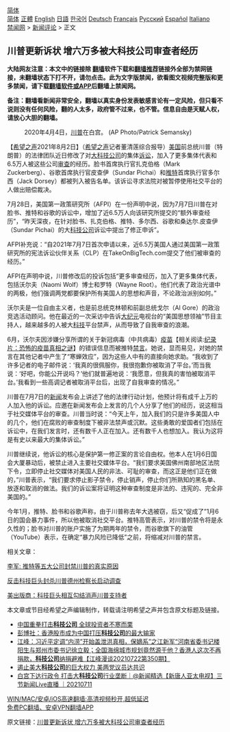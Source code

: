  <!-- 面包屑导航 --> <div class="breadcrumb"><!-- GTranslate: https://gtranslate.io/ -->  <div class="switcher notranslate">  <div class="selected">  <a href="#" onclick="return false;"> 简体</a>  </div>  <div class="option">  <a href="https://www.bannedbook.org" onclick="doGTranslate('zh-CN|zh-CN');jQuery('div.switcher div.selected a').html(jQuery(this).html());return false;" title="简体中文" class="nturl selected"> 简体</a>  <a href="https://www.bannedbook.org/zh-tw/" onclick="doGTranslate('zh-CN|zh-TW');jQuery('div.switcher div.selected a').html(jQuery(this).html());return false;" title="繁體中文" class="nturl"> 正體</a>  <a href="https://www.bannedbook.org/en/" onclick="doGTranslate('zh-CN|en');jQuery('div.switcher div.selected a').html(jQuery(this).html());return false;" title="English" class="nturl"> English</a>  <a href="https://www.bannedbook.org/ja/" onclick="doGTranslate('zh-CN|ja');jQuery('div.switcher div.selected a').html(jQuery(this).html());return false;" title="日本語" class="nturl"> 日語</a>  <a href="https://www.bannedbook.org/ko/" onclick="doGTranslate('zh-CN|ko');jQuery('div.switcher div.selected a').html(jQuery(this).html());return false;" title="한국어" class="nturl"> 한국어</a>  <a href="https://www.bannedbook.org/de/" onclick="doGTranslate('zh-CN|de');jQuery('div.switcher div.selected a').html(jQuery(this).html());return false;" title="Deutsch" class="nturl"> Deutsch</a>  <a href="https://www.bannedbook.org/fr/" onclick="doGTranslate('zh-CN|fr');jQuery('div.switcher div.selected a').html(jQuery(this).html());return false;" title="Français" class="nturl"> Français</a>  <a href="https://www.bannedbook.org/ru/" onclick="doGTranslate('zh-CN|ru');jQuery('div.switcher div.selected a').html(jQuery(this).html());return false;" title="Русский" class="nturl"> Русский</a>  <a href="https://www.bannedbook.org/es/" onclick="doGTranslate('zh-CN|es');jQuery('div.switcher div.selected a').html(jQuery(this).html());return false;" title="Español" class="nturl"> Español</a>  <a href="https://www.bannedbook.org/it/" onclick="doGTranslate('zh-CN|it');jQuery('div.switcher div.selected a').html(jQuery(this).html());return false;" title="Italiano" class="nturl"> Italiano</a>  </div>  </div>      <div class='breadcrumb-sub'><!-- Breadcrumb NavXT 6.3.0 --> <a href="https://www.bannedbook.org/" class="home">禁闻网</a> &gt; <a href="https://www.bannedbook.org/bnews/comments/" class="category">新闻评论</a> &gt; 正文</div></div><h2>川普更新诉状 增六万多被大科技公司审查者经历</h2> <p class="notice"><b>大陆网友注意：本文中的链接除 <a href="https://github.com/bannedbook/fanqiang" >翻墙</a>软件下载和<a href="https://github.com/killgcd/justmysocks/blob/master/README.md">翻墙推荐</a>链接外全部为禁网链接，未翻墙状态下打不开，请勿点击。此为文字版禁闻，欲看图文视频完整版和更多禁闻，请下载<a href="https://github.com/bannedbook/fanqiang">翻墙软件或APP</a>后翻墙上禁闻网。</p><p>备注：翻墙看新闻非常安全，翻墙以真实身份发表敏感言论有一定风险，但只看不说则没有任何风险，翻的人太多，政府管不过来，也不管。信息自由是天赋人权，请放心大胆的翻墙。</b></p>  <div class="entry"> <figure><figcaption>2020年4月4日，<a href="https://www.bannedbook.org/bnews/tag/%e5%b7%9d%e6%99%ae/" class="st_tag internal_tag" rel="tag" title="标签 川普 下的日志">川普</a>在白宫。 (AP Photo/Patrick Semansky)</figcaption></figure> <p>【<span class='wp_keywordlink_affiliate'><a href="https://www.soundofhope.org" title="希望之声" target="_blank">希望之声</a></span>2021年8月2日】（<a href="https://www.bannedbook.org/bnews/tag/%e5%b8%8c%e6%9c%9b%e4%b9%8b%e5%a3%b0/" class="st_tag internal_tag" rel="tag" title="标签 希望之声 下的日志">希望之声</a>记者董清莲综合报导）<a href="https://www.bannedbook.org/bnews/tag/%e7%be%8e%e5%9b%bd/" class="st_tag internal_tag" rel="tag" title="标签 美国 下的日志">美国</a>前总统川普（特朗普）的法律团队近日修改了对<a href="https://www.bannedbook.org/bnews/tag/%e5%a4%a7%e7%a7%91%e6%8a%80%e5%85%ac%e5%8f%b8/" class="st_tag internal_tag" rel="tag" title="标签 大科技公司 下的日志">大科技公司</a>的集体<a href="https://www.bannedbook.org/bnews/tag/%E8%AF%89%E8%AE%BC/" class="st_tag internal_tag" rel="tag" title="标签 诉讼 下的日志">诉讼</a>，加入了更多集体代表和6.5万人被这些公司<a href="https://www.bannedbook.org/bnews/tag/%E5%AE%A1%E6%9F%A5/" class="st_tag internal_tag" rel="tag" title="标签 审查 下的日志">审查</a>的经历。脸书首席执行官扎克伯格（Mark Zuckerberg）、谷歌首席执行官皮查伊（Sundar Pichai）和<a href="https://www.bannedbook.org/bnews/tag/%e6%8e%a8%e7%89%b9/" class="st_tag internal_tag" rel="tag" title="标签 推特 下的日志">推特</a>首席执行官多尔西（Jack Dorsey）都被列入被告名单。该诉讼寻求法院对被暂停使用社交平台的人做出赔偿裁决。</p> <p>7月28日，美国第一政策研究所（AFPI）在一份声明中说，因为7月7日川普在对脸书、推特和谷歌的诉讼中，增加了近6.5万人向该研究所提交的“额外审查经历”，“昨天深夜，在针对脸书、扎克伯格、推特、多尔西、谷歌和桑达尔.皮查伊（Sundar Pichai）的大<a href="https://www.bannedbook.org/bnews/tag/%E7%A7%91%E6%8A%80%E5%85%AC%E5%8F%B8/" class="st_tag internal_tag" rel="tag" title="标签 科技公司 下的日志">科技公司</a>诉讼中提出了修正申诉”。</p> <p>AFPI补充说：“自2021年7月7日首次申请以来，近6.5万美国人通过美国第一政策研究所的宪法诉讼伙伴关系（CLP）在TakeOnBigTech.com提交了他们被审查的经历。”</p> <p>AFPI在声明中说，川普修改后的投诉包括“更多审查经历，加入了更多集体代表，包括沃尔夫（Naomi Wolf）博士和罗特（Wayne Root）。他们代表了政治光谱中的两极，他们强调两党都要保护所有美国人的思想和声音，不论政治派别如何。”</p>  <p>沃尔夫是一位自由主义者，也是前总统克林顿和前副总统戈尔（Al Gore）的政治竞选活动顾问。他在最近的一次采访中告诉<span class='wp_keywordlink_affiliate'><a href="http://www.epochtimes.com/" title="大纪元" target="_blank">大纪元</a></span>电视台的“美国思想领袖”节目主持人，越来越多的人被大<a href="https://www.bannedbook.org/bnews/tag/%E7%A7%91%E6%8A%80/" class="st_tag internal_tag" rel="tag" title="标签 科技 下的日志">科技</a>平台禁声，从而导致了自我审查的浪潮。</p> <p>6月，沃尔夫因涉嫌分享所谓的关于新冠病毒（中共病毒）<span class='wp_keywordlink'><a href="https://www.bannedbook.org/bnews/tculture/20160630/551027.html" title="疫苗" target="_blank">疫苗</a></span>【相关阅读:<a href='https://www.bannedbook.org/bnews/topimagenews/20180408/925060.html' target='_blank'>纪录片：恐怖的疫苗真相之谜</a>】的错误信息而被推特<span class='wp_keywordlink_affiliate'><a href="https://www.bannedbook.org/bnews/bblog/" title="禁言博客" target="_blank">禁言</a></span>。她说，显而易见，对她的禁言在其他记者中产生了“寒蝉效应”，因为这些人中有的直接向她求助。“我收到了许多记者的电子邮件说：‘我真的很佩服你，我很抱歉你被取消了平台。’而当我说：‘好吧，你能公开说吗？’他们就普遍地说：‘我愿意，但我真的害怕被取消平台。’我看到一些高调记者被取消平台后，出现了自我审查的情况。”</p> <p>川普在7月7日的<span class='wp_keywordlink_affiliate'><a href="https://www.bannedbook.org/" title="新闻">新闻</a></span>发布会上讲述了他的法律行动计划，他预计将有成千上万的人加入他的诉讼。应邀在新闻发布会上发言的几个人分享了他们的经历，说这相当于社交媒体平台的审查。川普当时说：“今天上午，加入我们的只是许多美国人中的几个，他们在腐败的审查制度下被非法禁声或沉默。这些勇敢的爱国者们包括在诉讼中，在我们发言时，还有数千人正在加入。还有数千人也想加入。我认为这将是有史以来最大的集体诉讼。”</p> <p>川普继续说，他诉讼的核心是保护第一修正案的言论自由权。他本人在1月6日国会大厦暴动后，被禁止进入主要社交媒体平台。“我们要求美国佛州南部地区法院下令，立即停止社交媒体对美国人民的非法、可耻的审查，而这正是他们正在做的，”川普表示，“我们要求停止影子禁令，停止销声，停止你们所熟知的黑名单、放逐和取消的做法。我们的诉讼案将证明这种审查制度是非法的、违宪的、完全非美国的。”</p>  <p>今年1月，推特、脸书和谷歌声称，由于川普称去年大选被窃，后又“促成了”1月6日的国会暴力事件，所以他被取消社交平台。推特高管表示，对川普的禁令将是永久性的；脸书对川普的账户实施了为期两年的禁令，而谷歌旗下的油管（YouTube）表示，在确定“暴力风险已降低”之前，将缩减对川普的禁言。</p> <p>相关文章：</p> <p><a data-ctorig="https://www.soundofhope.org/post/464804?lang=b5" data-cturl="https://www.google.com/url?client=internal-element-cse&amp;cx=007749283119516952101:0iwnfnkwnek&amp;q=https://www.soundofhope.org/post/464804%3Flang%3Db5&amp;sa=U&amp;ved=2ahUKEwjH_8y1xpPyAhWwTDABHS8oAswQFjACegQIBhAC&amp;usg=AOvVaw2Jvcaa6nr1sitFlvIWsNCy" href="https://www.soundofhope.org/post/464804?lang=b5" target="_blank">李军: 推特等五大公司封禁川普的真实原因</a></p> <p><a data-ctorig="https://www.soundofhope.org/post/464216?lang=b5" data-cturl="https://www.google.com/url?client=internal-element-cse&amp;cx=007749283119516952101:0iwnfnkwnek&amp;q=https://www.soundofhope.org/post/464216%3Flang%3Db5&amp;sa=U&amp;ved=2ahUKEwjH_8y1xpPyAhWwTDABHS8oAswQFjADegQIBRAC&amp;usg=AOvVaw3I0ke806EaN3mxoGOvazW_" href="https://www.soundofhope.org/post/464216?lang=b5" target="_blank">反击科技巨头封杀川普德州检察长启动调查</a></p>  <p><a data-ctorig="https://www.soundofhope.org/post/463076" data-cturl="https://www.google.com/url?client=internal-element-cse&amp;cx=007749283119516952101:0iwnfnkwnek&amp;q=https://www.soundofhope.org/post/463076&amp;sa=U&amp;ved=2ahUKEwjH_8y1xpPyAhWwTDABHS8oAswQFjAEegQIABAC&amp;usg=AOvVaw2lcos8Ljffb1KnHtR2_tZg" href="https://www.soundofhope.org/post/463076" target="_blank">美出版商：科技巨头相互勾结消声川普支持者</a></p> <p>本文章或节目经希望之声编辑制作，转载请注明希望之声并包含原文标题及链接。 </p> <ul class='op-related-articles' title='相关阅读'> <li><a href='https://www.bannedbook.org/bnews/baitai/20210802/1599020.html' target='_blank'>中国重拳打击<b>科技公司</b> 全球投资者不寒而栗</a></li> <li><a href='https://www.bannedbook.org/bnews/headline/20210725/1594050.html' target='_blank'>彭博社：香港股市成为中国打压<b>科技公司</b>的最大输家</a></li> <li><a href='https://www.bannedbook.org/bnews/cbnews/20210723/1592637.html' target='_blank'>江峰：习近平定调“内涝”开始盖泄洪真相，保嫡系”之江新军“河南省委书记楼阳生与郑州市委书记徐立毅；全国海绵城市规划竟然源于他？香港人这次不再捐款，<b>科技公司</b>纳捐避难【江峰漫谈20210722第350期】</a></li> <li><a href='https://www.bannedbook.org/bnews/comments/20210713/1585873.html' target='_blank'>遏止美大<b>科技公司</b>的巨大权力 美两党议员达共识</a></li> <li><a href='https://www.bannedbook.org/bnews/bannedvideo/20210711/1584943.html' target='_blank'>白宫下达行政令 打击大<b>科技公司</b>行业垄断｜@新闻精选【新唐人亚太电视】三节新闻Live直播 ｜20210711</a></li> </ul> <p class="texttj"> <a href="https://github.com/bannedbook/fanqiang/wiki/V2ray%E6%9C%BA%E5%9C%BA" target="_blank">WIN/MAC/安卓/iOS高速翻墙:高清视频秒开,超低延迟</a><br/> <a href="https://github.com/bannedbook/fanqiang/wiki/%E7%A6%81%E9%97%BB%E7%BD%91%E5%AE%89%E5%8D%93%E7%BF%BB%E5%A2%99%E6%96%B0%E9%97%BBAPP" target="_blank">免费PC翻墙、安卓VPN翻墙APP</a></p><p>原文链接：<a class="src_link"  href="https://www.soundofhope.org/post/531698" target="_blank">川普更新诉状 增六万多被大科技公司审查者经历</a></p> <a name='sharetosocial'></a>  <div style="margin-bottom:5px;padding-bottom:5px;clear:both"> <div id="archive-pix-1" class="banner-ads"> <!-- AuctionX Display platform tag START --> <div id="26318x728x90x621x_ADSLOT2" clicktrack="%%CLICK_URL_ESC%%"></div> <!-- AuctionX Display platform tag END --> </div> <div id="archive-pix-2" class="banner-ads"> <!-- AuctionX Display platform tag START --> <div id="26315x300x250x621x_ADSLOT2" clicktrack="%%CLICK_URL_ESC%%"></div> <!-- AuctionX Display platform tag END --> </div> </div>  <div id="archive-pix-1" class="banner-ads"> <!-- AuctionX Display platform tag START --> <div id="26318x728x90x621x_ADSLOT3" clicktrack="%%CLICK_URL_ESC%%"></div> <!-- AuctionX Display platform tag END --> </div> </div><!--END ENTRY--> 